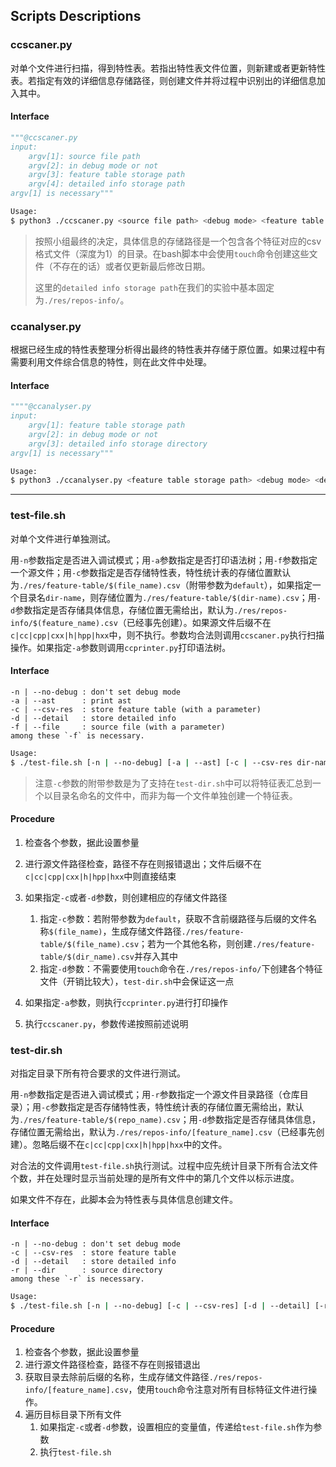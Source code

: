 ## Scripts Descriptions

### ccscaner.py

对单个文件进行扫描，得到特性表。若指出特性表文件位置，则新建或者更新特性表。若指定有效的详细信息存储路径，则创建文件并将过程中识别出的详细信息加入其中。

#### Interface

```python
"""@ccscaner.py
input:
	argv[1]: source file path
	argv[2]: in debug mode or not
	argv[3]: feature table storage path
	argv[4]: detailed info storage path
argv[1] is necessary"""
```

```bash
Usage:
$ python3 ./ccscaner.py <source file path> <debug mode> <feature table storage path> <detailed info storage path>
```

>   按照小组最终的决定，具体信息的存储路径是一个包含各个特征对应的csv格式文件（深度为1）的目录。在bash脚本中会使用`touch`命令创建这些文件（不存在的话）或者仅更新最后修改日期。
>
>   这里的`detailed info storage path`在我们的实验中基本固定为`./res/repos-info/`。



### ccanalyser.py

根据已经生成的特性表整理分析得出最终的特性表并存储于原位置。如果过程中有需要利用文件综合信息的特性，则在此文件中处理。

#### Interface

```python
""""@ccanalyser.py
input:
	argv[1]: feature table storage path
	argv[2]: in debug mode or not
	argv[3]: detailed info storage directory
argv[1] is necessary"""
```

```bash
Usage:
$ python3 ./ccanalyser.py <feature table storage path> <debug mode> <detailed info storage directory>
```



****

### test-file.sh

对单个文件进行单独测试。

用`-n`参数指定是否进入调试模式；用`-a`参数指定是否打印语法树；用`-f`参数指定一个源文件；用`-c`参数指定是否存储特性表，特性统计表的存储位置默认为`./res/feature-table/$(file_name).csv`（附带参数为`default`），如果指定一个目录名`dir-name`，则存储位置为`./res/feature-table/$(dir-name).csv`；用`-d`参数指定是否存储具体信息，存储位置无需给出，默认为`./res/repos-info/$(feature_name).csv`（已经事先创建）。如果源文件后缀不在`c|cc|cpp|cxx|h|hpp|hxx`中，则不执行。参数均合法则调用`ccscaner.py`执行扫描操作。如果指定`-a`参数则调用`ccprinter.py`打印语法树。

#### Interface

```shell
-n | --no-debug	: don't set debug mode
-a | --ast 		: print ast
-c | --csv-res	: store feature table (with a parameter)
-d | --detail	: store detailed info
-f | --file		: source file (with a parameter)
among these `-f` is necessary.
```

```bash
Usage:
$ ./test-file.sh [-n | --no-debug] [-a | --ast] [-c | --csv-res dir-name] [-d | --detail] [-f | --file] ./path/to/file-name.c
```

>   注意`-c`参数的附带参数是为了支持在`test-dir.sh`中可以将特征表汇总到一个以目录名命名的文件中，而非为每一个文件单独创建一个特征表。

#### Procedure

1.  检查各个参数，据此设置参量
2.  进行源文件路径检查，路径不存在则报错退出；文件后缀不在`c|cc|cpp|cxx|h|hpp|hxx`中则直接结束
3.  如果指定`-c`或者`-d`参数，则创建相应的存储文件路径
    1.  指定`-c`参数：若附带参数为`default`，获取不含前缀路径与后缀的文件名称`$(file_name)`，生成存储文件路径`./res/feature-table/$(file_name).csv`；若为一个其他名称，则创建`./res/feature-table/$(dir_name).csv`并存入其中
    2.  指定`-d`参数：不需要使用`touch`命令在`./res/repos-info/`下创建各个特征文件（开销比较大），`test-dir.sh`中会保证这一点

4.  如果指定`-a`参数，则执行`ccprinter.py`进行打印操作
5.  执行`ccscaner.py`，参数传递按照前述说明



### test-dir.sh

对指定目录下所有符合要求的文件进行测试。

用`-n`参数指定是否进入调试模式；用`-r`参数指定一个源文件目录路径（仓库目录）；用`-c`参数指定是否存储特性表，特性统计表的存储位置无需给出，默认为`./res/feature-table/$(repo_name).csv`；用`-d`参数指定是否存储具体信息，存储位置无需给出，默认为`./res/repos-info/[feature_name].csv`（已经事先创建）。忽略后缀不在`c|cc|cpp|cxx|h|hpp|hxx`中的文件。

对合法的文件调用`test-file.sh`执行测试。过程中应先统计目录下所有合法文件个数，并在处理时显示当前处理的是所有文件中的第几个文件以标示进度。

如果文件不存在，此脚本会为特性表与具体信息创建文件。

#### Interface

```shell
-n | --no-debug	: don't set debug mode
-c | --csv-res	: store feature table
-d | --detail	: store detailed info
-r | --dir		: source directory
among these `-r` is necessary.
```

```bash
Usage:
$ ./test-file.sh [-n | --no-debug] [-c | --csv-res] [-d | --detail] [-r | --dir] ./path/to/dir-name/
```

#### Procedure

1.  检查各个参数，据此设置参量
2.  进行源文件路径检查，路径不存在则报错退出
3.  获取目录去除前后缀的名称，生成存储文件路径`./res/repos-info/[feature_name].csv`，使用`touch`命令注意对所有目标特征文件进行操作。
4.  遍历目标目录下所有文件
    1.  如果指定`-c`或者`-d`参数，设置相应的变量值，传递给`test-file.sh`作为参数
    2.  执行`test-file.sh`



